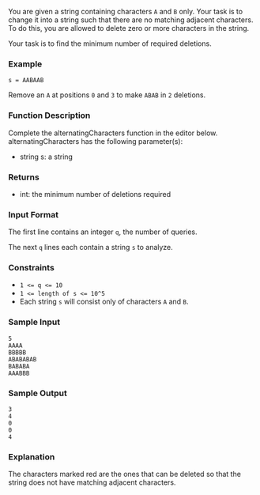 You are given a string containing characters `A` and `B` only. Your task is to change it into a string such that there are no matching adjacent characters. To do this, you are allowed to delete zero or more characters in the string.

Your task is to find the minimum number of required deletions.

### Example 
`s = AABAAB`

Remove an `A` at positions `0` and `3` to make `ABAB` in `2` deletions.

### Function Description
Complete the alternatingCharacters function in the editor below. 
alternatingCharacters has the following parameter(s):
- string s: a string

### Returns 
- int: the minimum number of deletions required

### Input Format
The first line contains an integer `q`, the number of queries. 

The next `q` lines each contain a string `s` to analyze.

### Constraints
- `1 <= q <= 10` 
- `1 <= length of s <= 10^5`
- Each string `s` will consist only of characters `A` and `B`.

### Sample Input
```
5
AAAA
BBBBB
ABABABAB
BABABA
AAABBB
```

### Sample Output
```
3
4
0
0
4
```

### Explanation
The characters marked red are the ones that can be deleted so that the string does not have matching adjacent characters.